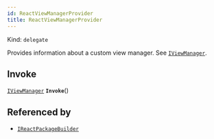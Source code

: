 ```yaml
---
id: ReactViewManagerProvider
title: ReactViewManagerProvider
---
```


Kind: `delegate`

Provides information about a custom view manager.  See [`IViewManager`](IViewManager).

## Invoke
[`IViewManager`](IViewManager) **`Invoke`**()





## Referenced by
- [`IReactPackageBuilder`](IReactPackageBuilder)
